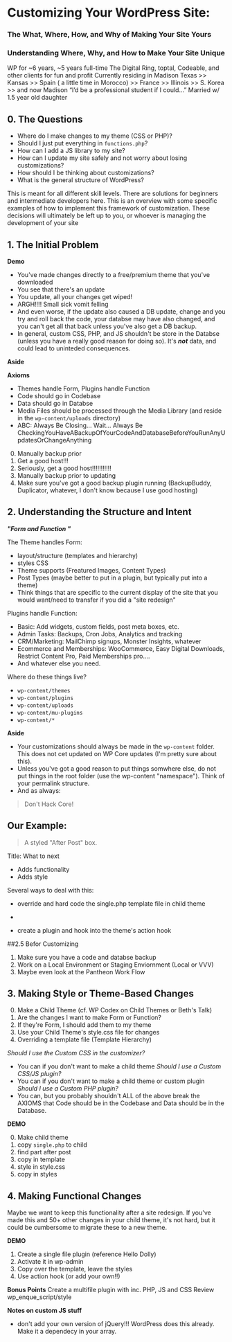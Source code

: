 # Customizing Your WordPress Site:
### The What, Where, How, and Why of Making Your Site Yours
### Understanding Where, Why, and How to Make Your Site Unique


WP for ~6 years, ~5 years full-time
The Digital Ring, toptal, Codeable, and other clients for fun and profit
Currently residing in Madison
Texas >> Kansas >> Spain ( a little time in Morocco) >> France >> Illinois >> S. Korea >> and now Madison
“I’d be a professional student if I could…”
Married w/ 1.5 year old daughter


## 0. The Questions

- Where do I make changes to my theme (CSS or PHP)?
- Should I just put everything in `functions.php`?
- How can I add a JS library to my site?
- How can I update my site safely and not worry about losing customizations?
- How should I be thinking about customizations?
- What is the general structure of WordPress?


This is meant for all different skill levels. There are solutions for beginners and intermediate developers here.
This is an overview with some specific examples of how to implement this framework of customization.
These decisions will ultimately be left up to you, or whoever is managing the development of your site


## 1. The Initial Problem

**Demo**

- You've made changes directly to a free/premium theme that you've downloaded
- You see that there's an update
- You update, all your changes get wiped!
- ARGH!!!! Small sick vomit felling
- And even worse, if the update also caused a DB update, change and you try and roll back the code, your databse may have also changed, and you can't get all that back unless you've also get a DB backup.
- In general, custom CSS, PHP, and JS shouldn't be store in the Databse (unless you have a really good reason for doing so). It's ***not*** data, and could lead to uninteded consequences.

**Aside**

**Axioms**


- Themes handle Form, Plugins handle Function
- Code should go in Codebase
- Data should go in Databse
- Media Files should be processed through the Media Library (and reside in the `wp-content/uploads` directory)
- ABC: Always Be Closing... Wait... Always Be CheckingYouHaveABackupOfYourCodeAndDatabaseBeforeYouRunAnyUpdatesOrChangeAnything

0. Manually backup prior
1. Get a good host!!!
2. Seriously, get a good host!!!!!!!!!!!
3. Manually backup prior to updating
4. Make sure you've got a good backup plugin running (BackupBuddy, Duplicator, whatever, I don't know because I use good hosting)



## 2. Understanding the Structure and Intent

***"Form and Function "***

The Theme handles Form:

- layout/structure (templates and hierarchy)
- styles CSS
- Theme supports (Freatured Images, Content Types)
- Post Types (maybe better to put in a plugin, but typically put into a theme)
- Think things that are specific to the current display of the site that you would want/need to transfer if you did a "site redesign"

Plugins handle Function:

- Basic: Add widgets, custom fields, post meta boxes, etc.
- Admin Tasks: Backups, Cron Jobs, Analytics and tracking
- CRM/Marketing: MailChimp signups, Monster Insights, whatever
- Ecommerce and Memberships: WooCommerce, Easy Digital Downloads, Restrict Content Pro, Paid Memberships pro....
- And whatever else you need.


Where do these things live?

- `wp-content/themes`
- `wp-content/plugins`
- `wp-content/uploads`
- `wp-content/mu-plugins`
- `wp-content/*`

**Aside**

- Your customizations should always be made in the `wp-content` folder. This does not cet updated on WP Core updates (I'm pretty sure about this).
- Unless you've got a good reason to put things somwhere else, do not put things in the root folder (use the wp-content "namespace"). Think of your permalink structure.
- And as always:

> Don't Hack Core!


## Our Example:

> A styled "After Post" box.

Title: What to next

- Adds functionality
- Adds style

Several ways to deal with this:

- override and hard code the single.php template file in child theme
- ~~~use an action hook in your theme's function.php file~~~
- create a plugin and hook into the theme's action hook


##2.5 Befor Customizing

1. Make sure you have a code and databse backup
2. Work on a Local Environment or Staging Enviornment (Local or VVV)
3. Maybe even look at the Pantheon Work Flow



## 3. Making Style or Theme-Based Changes

0. Make a Child Theme (cf. WP Codex on Child Themes or Beth's Talk)
1. Are the changes I want to make Form or Function?
2. If they're Form, I should add them to my theme
3. Use your Child Theme's style.css file for changes
4. Overriding a template file (Template Hierarchy)


*Should I use the Custom CSS in the customizer?*
- You can if you don't want to make a child theme
*Should I use a Custom CSS/JS plugin?*
- You can if you don't want to make a child theme or custom plugin
*Should I use a Custom PHP plugin?*
- You can, but you probably shouldn't
ALL of the above break the AXIOMS that Code should be in the Codebase and Data should be in the Database.


**DEMO**

0. Make child theme
1. copy `single.php` to child
2. find part after post
3. copy in template
4. style in style.css
5. copy in styles



## 4. Making Functional Changes

Maybe we want to keep this functionality after a site redesign. If you've made this and 50+ other changes in your child theme, it's not hard, but it could be cumbersome to migrate these to a new theme.

**DEMO**

1. Create a single file plugin (reference Hello Dolly)
2. Activate it in wp-admin
3. Copy over the template, leave the styles
3. Use action hook (or add your own!!)

**Bonus Points**
Create a multifile plugin with inc. PHP, JS and CSS
Review wp_enque_script/style

**Notes on custom JS stuff**

- don't add your own version of jQuery!!! WordPress does this already. Make it a dependecy in your array.
